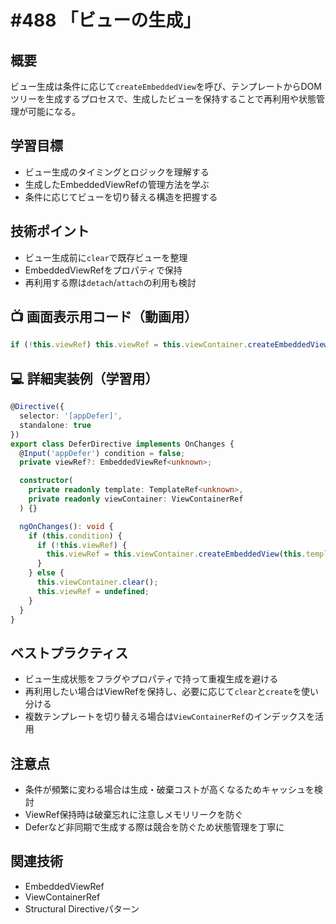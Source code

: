 # #488 「ビューの生成」

## 概要
ビュー生成は条件に応じて`createEmbeddedView`を呼び、テンプレートからDOMツリーを生成するプロセスで、生成したビューを保持することで再利用や状態管理が可能になる。

## 学習目標
- ビュー生成のタイミングとロジックを理解する
- 生成したEmbeddedViewRefの管理方法を学ぶ
- 条件に応じてビューを切り替える構造を把握する

## 技術ポイント
- ビュー生成前に`clear`で既存ビューを整理
- EmbeddedViewRefをプロパティで保持
- 再利用する際は`detach`/`attach`の利用も検討

## 📺 画面表示用コード（動画用）
```typescript
if (!this.viewRef) this.viewRef = this.viewContainer.createEmbeddedView(this.template);
```

## 💻 詳細実装例（学習用）
```typescript
@Directive({
  selector: '[appDefer]',
  standalone: true
})
export class DeferDirective implements OnChanges {
  @Input('appDefer') condition = false;
  private viewRef?: EmbeddedViewRef<unknown>;

  constructor(
    private readonly template: TemplateRef<unknown>,
    private readonly viewContainer: ViewContainerRef
  ) {}

  ngOnChanges(): void {
    if (this.condition) {
      if (!this.viewRef) {
        this.viewRef = this.viewContainer.createEmbeddedView(this.template);
      }
    } else {
      this.viewContainer.clear();
      this.viewRef = undefined;
    }
  }
}
```

## ベストプラクティス
- ビュー生成状態をフラグやプロパティで持って重複生成を避ける
- 再利用したい場合はViewRefを保持し、必要に応じて`clear`と`create`を使い分ける
- 複数テンプレートを切り替える場合は`ViewContainerRef`のインデックスを活用

## 注意点
- 条件が頻繁に変わる場合は生成・破棄コストが高くなるためキャッシュを検討
- ViewRef保持時は破棄忘れに注意しメモリリークを防ぐ
- Deferなど非同期で生成する際は競合を防ぐため状態管理を丁寧に

## 関連技術
- EmbeddedViewRef
- ViewContainerRef
- Structural Directiveパターン
